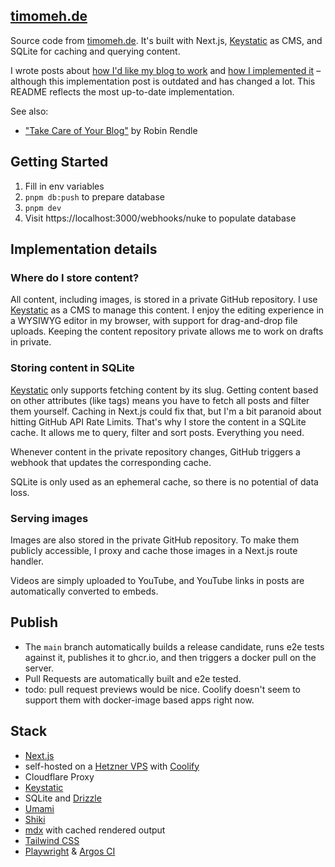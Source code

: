## [timomeh.de](https://timomeh.de)

Source code from [timomeh.de](https://timomeh.de). It's built with Next.js, [Keystatic](https://keystatic.com/) as CMS, and SQLite for caching and querying content.

I wrote posts about [how I'd like my blog to work](https://timomeh.de/posts/how-to-build-a-blog) and [how I implemented it](https://timomeh.de/posts/how-i-built-this-blog) – although this implementation post is outdated and has changed a lot. This README reflects the most up-to-date implementation.

See also:

- ["Take Care of Your Blog"](https://www.robinrendle.com/notes/take-care-of-your-blog-/) by Robin Rendle

## Getting Started

1. Fill in env variables
2. `pnpm db:push` to prepare database
3. `pnpm dev`
4. Visit https://localhost:3000/webhooks/nuke to populate database

## Implementation details

### Where do I store content?

All content, including images, is stored in a private GitHub repository. I use [Keystatic](https://keystatic.com/) as a CMS to manage this content. I enjoy the editing experience in a WYSIWYG editor in my browser, with support for drag-and-drop file uploads. Keeping the content repository private allows me to work on drafts in private.

### Storing content in SQLite

[Keystatic](https://keystatic.com/) only supports fetching content by its slug. Getting content based on other attributes (like tags) means you have to fetch all posts and filter them yourself. Caching in Next.js could fix that, but I'm a bit paranoid about hitting GitHub API Rate Limits. That's why I store the content in a SQLite cache. It allows me to query, filter and sort posts. Everything you need.

Whenever content in the private repository changes, GitHub triggers a webhook that updates the corresponding cache.

SQLite is only used as an ephemeral cache, so there is no potential of data loss.

### Serving images

Images are also stored in the private GitHub repository. To make them publicly accessible, I proxy and cache those images in a Next.js route handler.

Videos are simply uploaded to YouTube, and YouTube links in posts are automatically converted to embeds.

## Publish

- The `main` branch automatically builds a release candidate, runs e2e tests against it, publishes it to ghcr.io, and then triggers a docker pull on the server.
- Pull Requests are automatically built and e2e tested.
- todo: pull request previews would be nice. Coolify doesn't seem to support them with docker-image based apps right now.

## Stack

- [Next.js](https://nextjs.org/)
- self-hosted on a [Hetzner VPS](https://www.hetzner.com/cloud/) with [Coolify](https://coolify.io/)
- Cloudflare Proxy
- [Keystatic](https://keystatic.com/)
- SQLite and [Drizzle](https://orm.drizzle.team/)
- [Umami](https://umami.is/)
- [Shiki](https://shiki.style/)
- [mdx](https://mdxjs.com/packages/mdx) with cached rendered output
- [Tailwind CSS](https://tailwindcss.com/)
- [Playwright](https://playwright.dev/) & [Argos CI](https://argos-ci.com)
